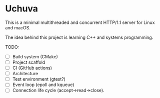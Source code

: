 # Uchuva

This is a minimal multithreaded and concurrent HTTP/1.1 server for Linux and
macOS.

The idea behind this project is learning C++ and systems programming.

TODO:

- [ ] Build system (CMake)
- [ ] Project scaffold
- [ ] CI (GitHub actions)
- [ ] Architecture
- [ ] Test environment (gtest?)
- [ ] Event loop (epoll and kqueue)
- [ ] Connection life cycle (accept->read->close).
